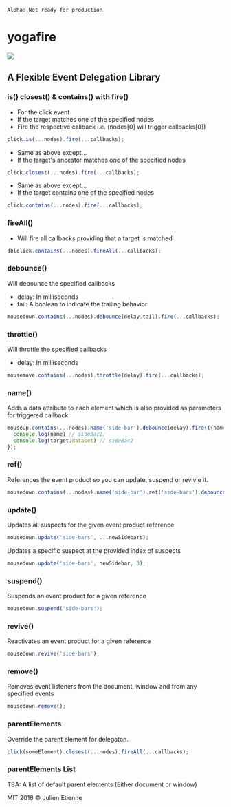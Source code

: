 ```
Alpha: Not ready for production.
```
# yogafire
<img src="https://preview.ibb.co/bYQGNa/yoga_fire.gif">

## A Flexible Event Delegation Library


### is() closest() & contains() with fire()
- For the click event 
- If the target matches one of the specified nodes
- Fire the respective callback i.e. (nodes[0] will trigger callbacks[0])
```javascript
click.is(...nodes).fire(...callbacks);
```
- Same as above except...
- If the target's ancestor matches one of the specified nodes
```javascript
click.closest(...nodes).fire(...callbacks);
```

- Same as above except...
- If the target contains one of the specified nodes
```javascript
click.contains(...nodes).fire(...callbacks);
```
### fireAll()
- Will fire all callbacks providing that a target is matched
```javascript
dblclick.contains(...nodes).fireAll(...callbacks);
```

### debounce() 
Will debounce the specified callbacks
- delay: In milliseconds 
- tail: A boolean to indicate the trailing behavior
```javascript
mousedown.contains(...nodes).debounce(delay,tail).fire(...callbacks);
```

### throttle() 
Will throttle the specified callbacks
- delay: In milliseconds 
```javascript
mousemove.contains(...nodes).throttle(delay).fire(...callbacks);
```
### name()
Adds a data attribute to each element which is also provided as parameters for triggered callback
```javascript
mouseup.contains(...nodes).name('side-bar').debounce(delay).fire(({name, target}) => {
  console.log(name) // sideBar2;
  console.log(target.dataset) // sideBar2
});
```


### ref()
References the event product so you can update, suspend or revivie it. 
```javascript
mousedown.contains(...nodes).name('side-bar').ref('side-bars').debounce(delay).fire(...callbacks);
```

### update()
Updates all suspects for the given event product reference.
```javascript
mousedown.update('side-bars', ...newSidebars);
```
Updates a specific suspect at the provided index of suspects
```javascript
mousedown.update('side-bars', newSidebar, 3);
```
### suspend()
Suspends an event product for a given reference
```javascript
mousedown.suspend('side-bars');
```

### revive()
Reactivates an event product for a given reference
```javascript
mousedown.revive('side-bars');
```

### remove()
Removes event listeners from the document, window and from any specified events
```javascript
mousedown.remove();
```

### parentElements
Override the parent element for delegaton. 
```javascript
click(someElement).closest(...nodes).fireAll(...callbacks);
```

### parentElements List
TBA: A list of default parent elements (Either document or window)

MIT 2018 © Julien Etienne
